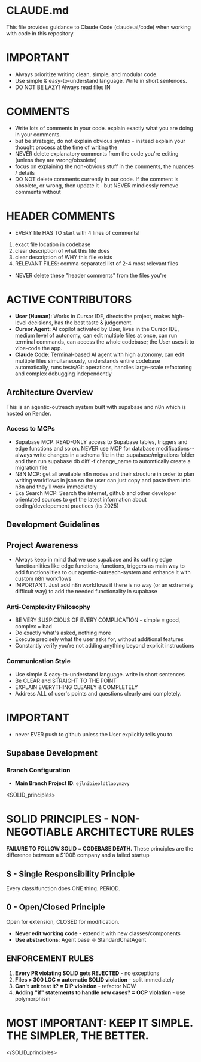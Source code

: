 # CLAUDE.md

This file provides guidance to Claude Code (claude.ai/code) when working with code in this repository.

# IMPORTANT
- Always prioritize writing clean, simple, and modular code.
- Use simple & easy-to-understand language. Write in short sentences.
- DO NOT BE LAZY! Always read files IN

# COMMENTS
- Write lots of comments in your code. explain exactly what you are doing in your comments.
- but be strategic, do not explain obvious syntax - instead explain your thought process at the time of writing the
- NEVER delete explanatory comments from the code you're editing (unless they are wrong/obsolete)
- focus on explaining the non-obvious stuff in the comments, the nuances / details
- DO NOT delete comments
currently in our code. If the
comment is obsolete, or wrong, then update it - but NEVER mindlessly remove comments without

# HEADER COMMENTS
- EVERY file HAS TO start with 4 lines of comments!
1. exact file location in codebase
2. clear description of what this file does
3. clear description of WHY this file exists
4. RELEVANT FILES: comma-separated list of 2-4 most relevant files
- NEVER delete these "header comments" from the files you're

# ACTIVE CONTRIBUTORS
- **User (Human)**: Works in Cursor IDE, directs the project, makes high-level decisions, has the best taste & judgement.
- **Cursor Agent**: AI copilot activated by User, lives in the Cursor IDE, medium level of autonomy, can edit multiple files at once, can run terminal commands, can access the whole codebase; the User uses it to vibe-code the app.
- **Claude Code**: Terminal-based AI agent with high autonomy, can edit multiple files simultaneously, understands entire codebase automatically, runs tests/Git operations, handles large-scale refactoring and complex debugging independently

## Architecture Overview
This is an agentic-outreach system built with supabase and n8n which is hosted on Render.

### Access to MCPs
- Supabase MCP: READ-ONLY access to Supabase tables, triggers and edge functions and so on. NEVER use MCP for database modifications-- always write changes in a schema file in the .supabase/migrations folder and then run supabase db diff -f change_name to automtically create a migration file
- N8N MCP: get all available n8n nodes and their structure in order to plan writing workflows in json so the user can just copy and paste them into n8n and they'll work immediately
- Exa Search MCP: Search the internet, github and other developer orientated sources to get the latest information about coding/developement practices (its 2025)

## Development Guidelines

## Project Awareness
- Always keep in mind that we use supabase and its cutting edge functioanlities like edge functions, functions, triggers as main way to add functionalities to our agentic-outreach-system and enhance it with custom n8n workflows
- IMPORTANT. Just add n8n workflows if there is no way (or an extremely difficult way) to add the needed functionality in supabase

### Anti-Complexity Philosophy
- BE VERY SUSPICIOUS OF EVERY COMPLICATION - simple = good, complex = bad
- Do exactly what's asked, nothing more
- Execute precisely what the user asks for, without additional features
- Constantly verify you're not adding anything beyond explicit instructions

### Communication Style
- Use simple & easy-to-understand language. write in short sentences
- Be CLEAR and STRAIGHT TO THE POINT
- EXPLAIN EVERYTHING CLEARLY & COMPLETELY
- Address ALL of user's points and questions clearly and completely.

# IMPORTANT
- never EVER push to github unless the User explicitly tells you to.

## Supabase Development

### Branch Configuration
- **Main Branch Project ID**: `ejlnibieoldtlaoymzvy` 

<SOLID_principles>
# SOLID PRINCIPLES - NON-NEGOTIABLE ARCHITECTURE RULES

**FAILURE TO FOLLOW SOLID = CODEBASE DEATH.** These principles are the difference between
a $100B company and a failed startup

## S - Single Responsibility Principle
Every class/function does ONE thing. PERIOD.

## 0 - Open/Closed Principle
Open for extension, CLOSED for modification.
- **Never edit working code** - extend it with new classes/components
- **Use abstractions**: Agent base → StandardChatAgent

## ENFORCEMENT RULES
1. **Every PR violating SOLID gets REJECTED** - no exceptions
2. **Files > 300 LOC = automatic SOLID violation** - split immediately
3. **Can't unit test it? = DIP violation** - refactor NOW
4. **Adding "if" statements to handle new cases? = OCP violation** - use polymorphism
# MOST IMPORTANT: KEEP IT SIMPLE. THE SIMPLER, THE BETTER.
</SOLID_principles>
